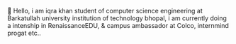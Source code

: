 👋 Hello, i am iqra khan student of computer science engineering at Barkatullah university institution of technology bhopal, i am currently doing a intenship in RenaissanceEDU, & campus ambassador at Colco, internmind progat etc.. 

<!--
**Iqrakhan1/iqrakhan1** is a ✨ _special_ ✨ repository because its `README.md` (this file) appears on your GitHub profile.

Here are some ideas to get you started:

- 🔭 I’m currently working on ...
- 🌱 I’m currently learning ...
- 👯 I’m looking to collaborate on ...
- 🤔 I’m looking for help with ...
- 💬 Ask me about ...
- 📫 How to reach me: ...
- 😄 Pronouns: ...
- ⚡ Fun fact: ...
-->
